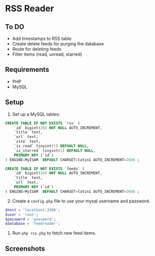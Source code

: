 # RSS Reader

## To DO

- Add timestamps to RSS table
- Create delete feeds for purging the database
- Route for deleting feeds
- Filter items (read, unread, starred)

## Requirements

- PHP
- MySQL

## Setup

1. Set up a MySQL tables:

```sql
CREATE TABLE IF NOT EXISTS `rss` (
	`id` bigint(20) NOT NULL AUTO_INCREMENT,
	`title` text,
	`url` text,
	`site` text,
	`is_read` tinyint(1) DEFAULT NULL,
	`is_starred` tinyint(1) DEFAULT NULL,
	PRIMARY KEY (`id`)
) ENGINE=MyISAM  DEFAULT CHARSET=latin1 AUTO_INCREMENT=2686 ;
```

```sql
CREATE TABLE IF NOT EXISTS `feeds` (
	`id` bigint(20) NOT NULL AUTO_INCREMENT,
	`title` text,
	`url` text,
	PRIMARY KEY (`id`)
) ENGINE=MyISAM  DEFAULT CHARSET=latin1 AUTO_INCREMENT=2686 ;
```

2. Create a `config.php` file to use your mysql username and password.

```php
$host = 'localhost:3306';
$user = 'root';
$password = 'password';
$database = 'feedreader';
```

1. Run `php rss.php` to fetch new feed items.

## Screenshots